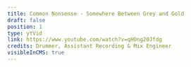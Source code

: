 ```yaml
---
title: Common Nonsense - Somewhere Between Grey and Gold
draft: false
position: 1
type: ytVid
link: https://www.youtube.com/watch?v=qHOng20Jfdg
credits: Drummer, Assistant Recording & Mix Engineer
visibleInCMS: true
---
```

